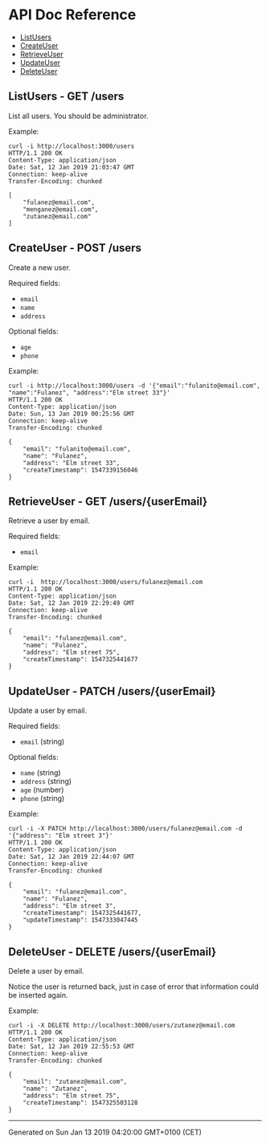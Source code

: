 
# API Doc Reference

* [ListUsers](#listusers---get-users)
* [CreateUser](#createuser---post-users)
* [RetrieveUser](#retrieveuser---get-usersuseremail)
* [UpdateUser](#updateuser---patch-usersuseremail)
* [DeleteUser](#deleteuser---delete-usersuseremail)


## ListUsers - GET /users


List all users. You should be administrator.

Example:
```
curl -i http://localhost:3000/users
HTTP/1.1 200 OK
Content-Type: application/json
Date: Sat, 12 Jan 2019 21:03:47 GMT
Connection: keep-alive
Transfer-Encoding: chunked

[
    "fulanez@email.com",
    "menganez@email.com",
    "zutanez@email.com"
]
```


## CreateUser - POST /users


Create a new user.

Required fields:
* `email`
* `name`
* `address`

Optional fields:
* `age`
* `phone`

Example:

```
curl -i http://localhost:3000/users -d '{"email":"fulanito@email.com", "name":"Fulanez", "address":"Elm street 33"}'
HTTP/1.1 200 OK
Content-Type: application/json
Date: Sun, 13 Jan 2019 00:25:56 GMT
Connection: keep-alive
Transfer-Encoding: chunked

{
    "email": "fulanito@email.com",
    "name": "Fulanez",
    "address": "Elm street 33",
    "createTimestamp": 1547339156046
}
```


## RetrieveUser - GET /users/{userEmail}


Retrieve a user by email.

Required fields:
* `email`

Example:
```
curl -i  http://localhost:3000/users/fulanez@email.com
HTTP/1.1 200 OK
Content-Type: application/json
Date: Sat, 12 Jan 2019 22:29:49 GMT
Connection: keep-alive
Transfer-Encoding: chunked

{
    "email": "fulanez@email.com",
    "name": "Fulanez",
    "address": "Elm street 75",
    "createTimestamp": 1547325441677
}
```


## UpdateUser - PATCH /users/{userEmail}


Update a user by email.

Required fields:
* `email` (string)

Optional fields:
* `name` (string)
* `address` (string)
* `age` (number)
* `phone` (string)

Example:
```
curl -i -X PATCH http://localhost:3000/users/fulanez@email.com -d '{"address": "Elm street 3"}'
HTTP/1.1 200 OK
Content-Type: application/json
Date: Sat, 12 Jan 2019 22:44:07 GMT
Connection: keep-alive
Transfer-Encoding: chunked

{
    "email": "fulanez@email.com",
    "name": "Fulanez",
    "address": "Elm street 3",
    "createTimestamp": 1547325441677,
    "updateTimestamp": 1547333047445
}
```


## DeleteUser - DELETE /users/{userEmail}


Delete a user by email.

Notice the user is returned back, just in case of error that information
could be inserted again.

Example:
```
curl -i -X DELETE http://localhost:3000/users/zutanez@email.com
HTTP/1.1 200 OK
Content-Type: application/json
Date: Sat, 12 Jan 2019 22:55:53 GMT
Connection: keep-alive
Transfer-Encoding: chunked

{
    "email": "zutanez@email.com",
    "name": "Zutanez",
    "address": "Elm street 75",
    "createTimestamp": 1547325503128
}
```




---
Generated on Sun Jan 13 2019 04:20:00 GMT+0100 (CET)

